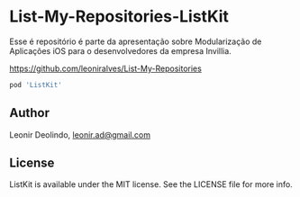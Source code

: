 # List-My-Repositories-ListKit
Esse é repositório é parte da apresentação sobre Modularização de Aplicações iOS para o desenvolvedores da empresa Invillia.

https://github.com/leoniralves/List-My-Repositories

```ruby
pod 'ListKit'
```

## Author

Leonir Deolindo, leonir.ad@gmail.com

## License

ListKit is available under the MIT license. See the LICENSE file for more info.
